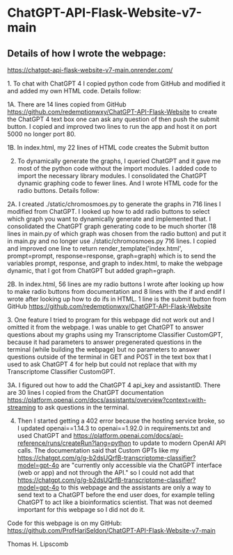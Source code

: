 # ChatGPT-API-Flask-Website-v7-main

## Details of how I wrote the webpage:</h2>
https://chatgpt-api-flask-website-v7-main.onrender.com/

1\. To chat with ChatGPT 4 I copied python code from GitHub and modified it and added my own HTML code.  Details follow:

1A. There are 14 lines copied from GitHub https://github.com/redemptionwxy/ChatGPT-API-Flask-Website to create the ChatGPT 4 text box one can ask any question of then push the submit button.  I copied and improved two lines to run the app and host it on port 5000 no longer port 80.</ul>

1B. In index.html, my 22 lines of HTML code creates the Submit button

2. To dynamically generate the graphs, I queried ChatGPT and it gave me most of the python code without the import modules.  I added code to import the necessary library modules.   I consolidated the ChatGPT dynamic graphing code to fewer lines.  And I wrote HTML code for the radio buttons.  Details follow:</p>

2A. I created ./static/chromosmoes.py to generate the graphs in 716 lines I modified from ChatGPT.  I looked up how to add radio buttons to select which graph you want to dynamically generate and implemented that.  I consolidated the ChatGPT graph generating code to be much shorter (18 lines in main.py of which graph was chosen from the radio button) and put it in main.py and no longer use ./static/chromosmoes.py 716 lines.  I copied and improved one line to return render_template('index.html', prompt=prompt, response=response, graph=graph) which is to send the variables prompt, response, and graph to index.html, to make the webpage dynamic, that I got from ChatGPT but added graph=graph.

2B. In index.html, 56 lines are my radio buttons I wrote after looking up how to make radio buttons from documentation and 8 lines with the if and endif I wrote after looking up how to do ifs in HTML.  1 line is the submit button from GitHub https://github.com/redemptionwxy/ChatGPT-API-Flask-Website

3\. One feature I tried to program for this webpage did not work out and I omitted it from the webpage.  I was unable to get ChatGPT to answer questions about my graphs using my Transcriptome Classifier CustomGPT, because it had parameters to answer pregenerated questions in the terminal (while building the webpage) but no parameters to answer questions outside of the terminal in GET and POST in the text box that I used to ask ChatGPT 4 for help but could not replace that with my Transcriptome Classifier CustomGPT.

3A. I figured out how to add the ChatGPT 4 api_key and assistantID. There are 30 lines I copied from the ChatGPT documentation https://platform.openai.com/docs/assistants/overview?context=with-streaming to ask questions in the terminal.

4. Then I started getting a 402 error because the hosting service broke, so I updated openai==1.14.3 to openai==1.92.0 in requirements.txt and used ChatGPT and https://platform.openai.com/docs/api-reference/runs/createRun?lang=python to update to modern OpenAI API calls.  The documentation said that Custom GPTs like my <a href="Transcriptome Classifier">https://chatgpt.com/g/g-b2dsUQrfB-transcriptome-classifier?model=gpt-4o</a> are "currently only accessible via the ChatGPT interface (web or app) and not through the API." so I could not add that <a href="Transcriptome Classifier">https://chatgpt.com/g/g-b2dsUQrfB-transcriptome-classifier?model=gpt-4o</a> to this webpage and the assistants are only a way to send text to a ChatGPT before the end user does, for example telling ChatGPT to act like a bioinformatics scientist.  That was not deemed important for this webpage so I did not do it.


Code for this webpage is on my GitHub: https://github.com/ProfHariSeldon/ChatGPT-API-Flask-Website-v7-main

Thomas H. Lipscomb
